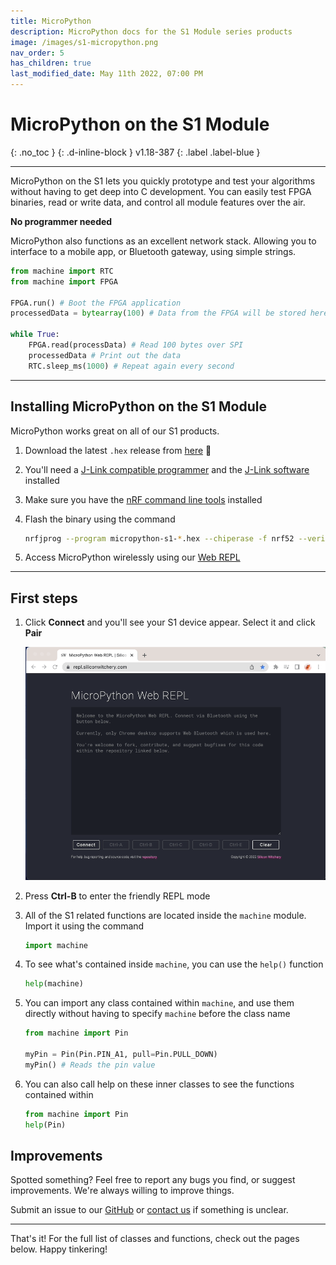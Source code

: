 ```yaml
---
title: MicroPython
description: MicroPython docs for the S1 Module series products
image: /images/s1-micropython.png
nav_order: 5
has_children: true
last_modified_date: May 11th 2022, 07:00 PM
---
```


# MicroPython on the S1 Module
{: .no_toc }
{: .d-inline-block }
v1.18-387
{: .label .label-blue }

---

MicroPython on the S1 lets you quickly prototype and test your algorithms without having to get deep into C development. You can easily test FPGA binaries, read or write data, and control all module features over the air.

**No programmer needed**

MicroPython also functions as an excellent network stack. Allowing you to interface to a mobile app, or Bluetooth gateway, using simple strings.

```python
from machine import RTC
from machine import FPGA

FPGA.run() # Boot the FPGA application
processedData = bytearray(100) # Data from the FPGA will be stored here

while True:
    FPGA.read(processData) # Read 100 bytes over SPI
    processedData # Print out the data
    RTC.sleep_ms(1000) # Repeat again every second
```

---

## Installing MicroPython on the S1 Module

MicroPython works great on all of our S1 products. 

1. Download the latest `.hex` release from [here](https://github.com/siliconwitchery/micropython/releases) 📁 <!-- TODO add link-->

1. You'll need a [J-Link compatible programmer](https://docs.siliconwitchery.com/s1-popout-board/s1-popout-board/#programming) and the [J-Link software](https://www.segger.com/downloads/jlink/) installed 

1. Make sure you have the [nRF command line tools](https://www.nordicsemi.com/Products/Development-tools/nrf-command-line-tools/download) installed

1. Flash the binary using the command

    ```bash
    nrfjprog --program micropython-s1-*.hex --chiperase -f nrf52 --verify -r
    ```

1. Access MicroPython wirelessly using our [Web REPL](https://repl.siliconwitchery.com)

---

## First steps

1. Click **Connect** and you'll see your S1 device appear. Select it and click **Pair**

    ![Animation of the S1 Web REPL connecting](/micropython/images/s1-micropython-connecting-repl.gif)

1. Press **Ctrl-B** to enter the friendly REPL mode

1. All of the S1 related functions are located inside the `machine` module. Import it using the command

    ```python
    import machine
    ```

1. To see what's contained inside `machine`, you can use the `help()` function

    ```python
    help(machine)
    ```

1. You can import any class contained within `machine`, and use them directly without having to specify `machine` before the class name

    ```python
    from machine import Pin

    myPin = Pin(Pin.PIN_A1, pull=Pin.PULL_DOWN)
    myPin() # Reads the pin value
    ```

1. You can also call help on these inner classes to see the functions contained within

    ```python
    from machine import Pin
    help(Pin)
    ```

## Improvements

Spotted something? Feel free to report any bugs you find, or suggest improvements. We're always willing to improve things.

Submit an issue to our [GitHub](https://github.com/siliconwitchery/micropython/issues) or [contact us](mailto:info@siliconwitchery.com?subject=MicroPython) if something is unclear.

---

That's it! For the full list of classes and functions, check out the pages below. Happy tinkering!
